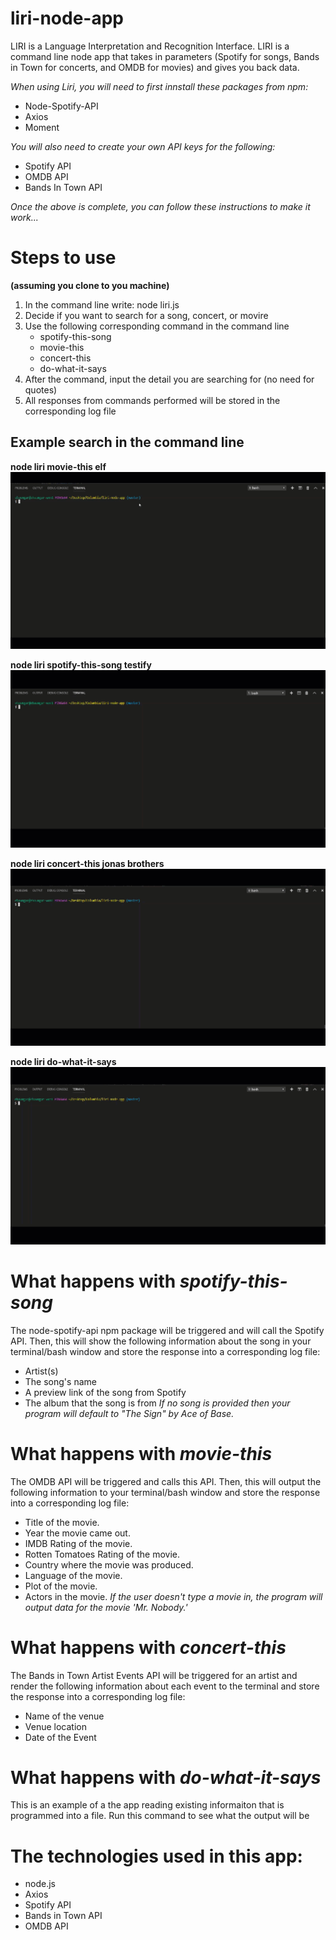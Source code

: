 # liri-node-app
LIRI is a Language Interpretation and Recognition Interface. LIRI is a command line node app that takes in parameters (Spotify for songs, Bands in Town for concerts, and OMDB for movies) and gives you back data.

_When using Liri, you will need to first innstall these packages from npm:_
* Node-Spotify-API 
* Axios
* Moment

_You will also need to create your own API keys for the following:_
* Spotify API
* OMDB API
* Bands In Town API

_Once the above is complete, you can follow these instructions to make it work..._
# Steps to use
**(assuming you clone to you machine)**
1. In the command line write: node liri.js
1. Decide if you want to search for a song, concert, or movire
1. Use the following corresponding command in the command line
    * spotify-this-song
    * movie-this
    * concert-this
    * do-what-it-says
1. After the command, input the detail you are searching for (no need for quotes)
1. All responses from commands performed will be stored in the corresponding log file

## Example search in the command line
**node liri movie-this elf**
![](./demo-movie-this.gif)

**node liri spotify-this-song testify**
![](./demo-spotify-this-song.gif)

**node liri concert-this jonas brothers**
![](./demo-concert-this.gif)

**node liri do-what-it-says**
![](./demo-do-what-it-says.gif)

# What happens with _spotify-this-song_
The node-spotify-api npm package will be triggered and will call the Spotify API. Then, this will show the following information about the song in your terminal/bash window and store the response into a corresponding log file:
* Artist(s)
* The song's name
* A preview link of the song from Spotify
* The album that the song is from
_If no song is provided then your program will default to "The Sign" by Ace of Base._

# What happens with _movie-this_
The OMDB API will be triggered and calls this API. Then, this will output the following information to your terminal/bash window and store the response into a corresponding log file:
* Title of the movie.
* Year the movie came out.
* IMDB Rating of the movie.
* Rotten Tomatoes Rating of the movie.
* Country where the movie was produced.
* Language of the movie.
* Plot of the movie.
* Actors in the movie.
_If the user doesn't type a movie in, the program will output data for the movie 'Mr. Nobody.'_

# What happens with _concert-this_
The Bands in Town Artist Events API will be triggered for an artist and render the following information about each event to the terminal and store the response into a corresponding log file:
* Name of the venue
* Venue location
* Date of the Event

# What happens with _do-what-it-says_
This is an example of a the app reading existing informaiton that is programmed into a file. Run this command to see what the output will be


# The technologies used in this app:
* node.js
* Axios
* Spotify API
* Bands in Town API
* OMDB API

